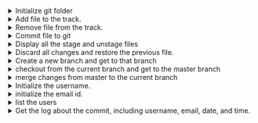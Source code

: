 <details>
<summary>Initialize git folder</summary>
<pre>
git init
</pre>
</details>


<details>
<summary>Add file to the track.</summary>
<pre>
git add readme.md
</pre>
</details>


<details>
<summary>Remove file from the track.</summary>
<pre>
git rm --cached readme.md
</pre>
</details>


<details>
<summary>Commit file to git</summary>
<pre>
git commit -m "message"
</pre>
</details>


<details>
<summary>Display all the stage and unstage files</summary>
<pre>
git staus
</pre>
</details>


<details>
<summary>Discard all changes and restore the previous file.</summary>
<pre>
git restore readme.md
</pre>
</details>


<details>
<summary>Create a new branch and get to that branch</summary>
<pre>
git checkout -b newBranch
</pre>
</details>


<details>
<summary>checkout from the current branch and get to the master branch</summary>
<pre>
git checkout master
</pre>
</details>


<details>
<summary>merge changes from master to the current branch</summary>
<pre>
git merge master
</pre>
</details>


<details>
<summary>Initialize the username.</summary>
<pre>
git config --global user.name "username"
</pre>
</details>


<details>
<summary>initialize the email id.</summary>
<pre>
git config --global user.email email@gmail.com
</pre>
</details>

<details>
<summary>list the users</summary>
<pre>
git config --list --show-origin
</pre>
</details>

<details>
<summary>Get the log about the commit, including username, email, date, and time.</summary>
<pre>
git log
</pre>
</details>


